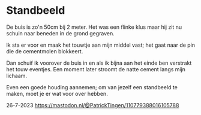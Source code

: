 # Standbeeld

De buis is zo'n 50cm bij 2 meter. Het was een flinke klus maar hij zit nu schuin naar beneden in de grond gegraven. 

Ik sta er voor en maak het touwtje aan mijn middel vast; het gaat naar de pin die de cementmolen blokkeert. 

Dan schuif ik voorover de buis in en als ik bijna aan het einde ben verstrakt het touw eventjes. Een moment later stroomt de natte cement langs mijn lichaam. 

Even een goede houding aannemen; om van jezelf een standbeeld te maken, moet je er wat voor over hebben. 

26-7-2023
https://mastodon.nl/@PatrickTingen/110779388016105788